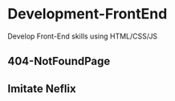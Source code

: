 # Development-FrontEnd

Develop Front-End skills using HTML/CSS/JS

## 404-NotFoundPage

## Imitate Neflix
